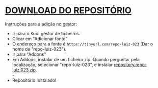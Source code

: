 # <a href="repository.repo-luiz.023.zip">DOWNLOAD DO REPOSITÓRIO</a>

Instruções para a adição no gestor:


<p align="left">
  <ul>
    <li>Ir para o Kodi gestor de ficheiros.</li>
    <li>Clicar em "Adicionar fonte"</li>
    <li>O endereço para a fonte é <code>https://tinyurl.com/repo-luiz-023</code> (Dar o nome de "repo-luiz-023").</li>
    <li>Ir para "Addons"</li>
    <li>Em Addons, instalar de um ficheiro zip. Quando perguntar pela localização, selecionar "repo-luiz-023", e instalar <a href="repository.repo-luiz.023.zip">repository.repo-luiz.023.zip</a>.</li>
    -
    <li>Repositório Instalado!</li>
    
</ul>

                                      
                                       

</p>

